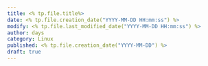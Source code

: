 ```yaml
---
title: <% tp.file.title%>
date: <% tp.file.creation_date("YYYY-MM-DD HH:mm:ss") %>
modify: <% tp.file.last_modified_date("YYYY-MM-DD HH:mm:ss") %>
author: days
category: Linux
published: <% tp.file.creation_date("YYYY-MM-DD") %>
draft: true
---
```


